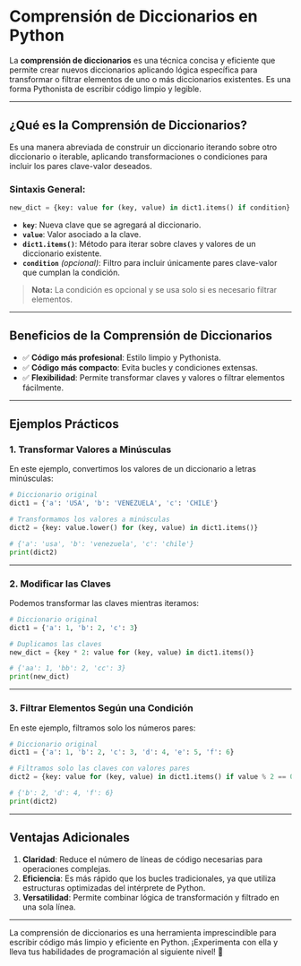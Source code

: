 # Comprensión de Diccionarios en Python

La **comprensión de diccionarios** es una técnica concisa y eficiente que permite crear nuevos diccionarios aplicando lógica específica para transformar o filtrar elementos de uno o más diccionarios existentes. Es una forma Pythonista de escribir código limpio y legible.

---

## ¿Qué es la Comprensión de Diccionarios?

Es una manera abreviada de construir un diccionario iterando sobre otro diccionario o iterable, aplicando transformaciones o condiciones para incluir los pares clave-valor deseados.

### Sintaxis General:

```python
new_dict = {key: value for (key, value) in dict1.items() if condition}
```

- **`key`**: Nueva clave que se agregará al diccionario.
- **`value`**: Valor asociado a la clave.
- **`dict1.items()`**: Método para iterar sobre claves y valores de un diccionario existente.
- **`condition`** _(opcional)_: Filtro para incluir únicamente pares clave-valor que cumplan la condición.

> **Nota:** La condición es opcional y se usa solo si es necesario filtrar elementos.

---

## Beneficios de la Comprensión de Diccionarios

- ✅ **Código más profesional**: Estilo limpio y Pythonista.
- ✅ **Código más compacto**: Evita bucles y condiciones extensas.
- ✅ **Flexibilidad**: Permite transformar claves y valores o filtrar elementos fácilmente.

---

## Ejemplos Prácticos

### 1. Transformar Valores a Minúsculas

En este ejemplo, convertimos los valores de un diccionario a letras minúsculas:

```python
# Diccionario original
dict1 = {'a': 'USA', 'b': 'VENEZUELA', 'c': 'CHILE'}

# Transformamos los valores a minúsculas
dict2 = {key: value.lower() for (key, value) in dict1.items()}

# {'a': 'usa', 'b': 'venezuela', 'c': 'chile'}
print(dict2)
```

---

### 2. Modificar las Claves

Podemos transformar las claves mientras iteramos:

```python
# Diccionario original
dict1 = {'a': 1, 'b': 2, 'c': 3}

# Duplicamos las claves
new_dict = {key * 2: value for (key, value) in dict1.items()}

# {'aa': 1, 'bb': 2, 'cc': 3}
print(new_dict)
```

---

### 3. Filtrar Elementos Según una Condición

En este ejemplo, filtramos solo los números pares:

```python
# Diccionario original
dict1 = {'a': 1, 'b': 2, 'c': 3, 'd': 4, 'e': 5, 'f': 6}

# Filtramos solo las claves con valores pares
dict2 = {key: value for (key, value) in dict1.items() if value % 2 == 0}

# {'b': 2, 'd': 4, 'f': 6}
print(dict2)
```

---

## Ventajas Adicionales

1. **Claridad**: Reduce el número de líneas de código necesarias para operaciones complejas.
2. **Eficiencia**: Es más rápido que los bucles tradicionales, ya que utiliza estructuras optimizadas del intérprete de Python.
3. **Versatilidad**: Permite combinar lógica de transformación y filtrado en una sola línea.

---

La comprensión de diccionarios es una herramienta imprescindible para escribir código más limpio y eficiente en Python. ¡Experimenta con ella y lleva tus habilidades de programación al siguiente nivel! 🚀
